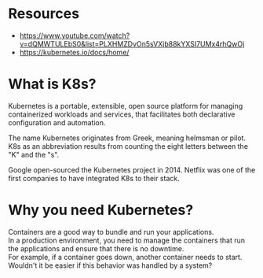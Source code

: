 # Resources 

- https://www.youtube.com/watch?v=dQMWTULEbS0&list=PLXHMZDvOn5sVXjb88kYXSI7UMx4rhQwOj
- https://kubernetes.io/docs/home/

# What is K8s?

Kubernetes is a portable, extensible, open source platform for managing containerized workloads and services, that facilitates both declarative configuration and automation.  

The name Kubernetes originates from Greek, meaning helmsman or pilot. K8s as an abbreviation results from counting the eight letters between the "K" and the "s".  

Google open-sourced the Kubernetes project in 2014. Netflix was one of the first companies to have integrated K8s to their stack.  

# Why you need Kubernetes?

Containers are a good way to bundle and run your applications.   
In a production environment, you need to manage the containers that run the applications and ensure that there is no downtime.   
For example, if a container goes down, another container needs to start. Wouldn't it be easier if this behavior was handled by a system?  


